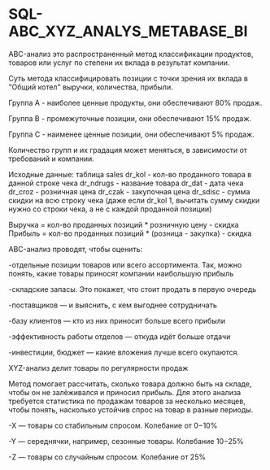 # SQL-ABC_XYZ_ANALYS_METABASE_BI
ABC-анализ это распространенный метод классификации продуктов, товаров или услуг по степени их вклада в результат компании.

Суть метода классифицировать позиции с точки зрения их вклада в "Общий котел" выручки, количества, прибыли.

Группа А - наиболее ценные продукты, они обеспечивают 80% продаж.

Группа В - промежуточные позиции, они обеспечивают 15% продаж.

Группа С - наименее ценные позиции, они обеспечивают 5% продаж.

Количество групп и их градация может меняться, в зависимости от требований и компании.

Исходные данные: таблица sales
dr_kol - кол-во проданного товара в данной строке чека
dr_ndrugs - название товара
dr_dat - дата чека
dr_croz - розничная цена
dr_czak - закупочная цена
dr_sdisc - сумма скидки на всю строку чека (даже если dr_kol 1, вычитать сумму скидки нужно со строки чека, а не с каждой проданной позиции)

Выручка = кол-во проданных позиций * розничную цену - скидка
Прибыль = кол-во проданных позиций * (розница - закупка) - скидка

ABC-анализ проводят, чтобы оценить:

-отдельные позиции товаров или всего ассортимента. Так, можно понять, какие товары приносят компании наибольшую прибыль

-складские запасы. Это покажет, что стоит продать в первую очередь

-поставщиков — и выяснить, с кем выгоднее сотрудничать

-базу клиентов — кто из них приносит больше всего прибыли

-эффективность работы отделов — откуда идёт больше отдачи

-инвестиции, бюджет — какие вложения лучше всего окупаются.

XYZ-анализ делит товары по регулярности продаж

Метод помогает рассчитать, сколько товара должно быть на складе, чтобы он не залёживался и приносил прибыль. Для этого анализа требуется статистика по продажам товаров за несколько месяцев, чтобы понять, насколько устойчив спрос на товар в разные периоды.

-Х — товары со стабильным спросом. Колебание от 0−10%

-Y — середнячки, например, сезонные товары. Колебание 10−25%

-Z — товары со случайным спросом. Колебание от 25%

